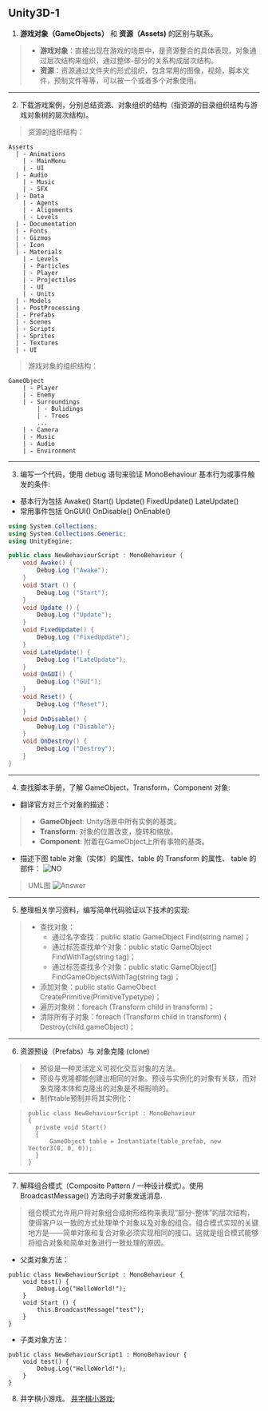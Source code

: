 Unity3D-1
---------

1. **游戏对象（GameObjects）** 和 **资源（Assets)** 的区别与联系。
>* **游戏对象**：直接出现在游戏的场景中，是资源整合的具体表现，对象通过层次结构来组织，通过整体-部分的关系构成层次结构。
>* **资源**：资源通过文件夹的形式组织，包含常用的图像，视频，脚本文件，预制文件等等，可以被一个或者多个对象使用。
---
2. 下载游戏案例，分别总结资源、对象组织的结构（指资源的目录组织结构与游戏对象树的层次结构)。
>资源的组织结构：
```
Asserts
  | - Animations
    | - MainMenu
    | - UI
  | - Audio
    | - Music
    | - SFX
  | - Data
    | - Agents
    | - Alignments
    | - Levels
  | - Documentation
  | - Fonts
  | - Gizmos
  | - Icon
  | - Materials
    | - Levels
    | - Particles
    | - Player
    | - Projectiles
    | - UI
    | - Units
  | - Models
  | - PostProcessing
  | - Prefabs
  | - Scenes
  | - Scripts
  | - Sprites
  | - Textures
  | - UI
```
>游戏对象的组织结构：
```
GameObject
    | - Player
    | - Enemy
    | - Surroundings
        | - Bulidings
        | - Trees
        ...
    | - Camera
    | - Music
    | - Audio
    | - Environment
```
---
3. 编写一个代码，使用 debug 语句来验证 MonoBehaviour 基本行为或事件触发的条件:
* 基本行为包括 Awake() Start() Update() FixedUpdate() LateUpdate()
* 常用事件包括 OnGUI() OnDisable() OnEnable()

```cs
using System.Collections;
using System.Collections.Generic;
using UnityEngine;

public class NewBehaviourScript : MonoBehaviour {
    void Awake() {
        Debug.Log ("Awake");
    }
    void Start () {
        Debug.Log ("Start");
    }
    void Update () {
        Debug.Log ("Update");
    }
    void FixedUpdate() {
        Debug.Log ("FixedUpdate");
    }
    void LateUpdate() {
        Debug.Log ("LateUpdate");
    }
    void OnGUI() {
        Debug.Log ("GUI");
    }
    void Reset() {
        Debug.Log ("Reset");
    }
    void OnDisable() {
        Debug.Log ("Disable");
    }
    void OnDestroy() {
        Debug.Log ("Destroy");
    }
}
```
---
4. 查找脚本手册，了解 GameObject，Transform，Component 对象:
* 翻译官方对三个对象的描述：

> * **GameObject**: Unity场景中所有实例的基类。
> * **Transform**: 对象的位置改变，旋转和缩放。
> * **Component**: 附着在GameObject上所有事物的基类。
* 描述下图 table 对象（实体）的属性、table 的 Transform 的属性、 table 的部件：
![NO](https://pmlpml.github.io/unity3d-learning/images/ch02/ch02-homework.png)
> UML图
![Answer](http://img2.ph.126.net/nzosFSJdNQSS0ovxTsYnXA==/6632701639979540690.jpg)
---
5. 整理相关学习资料，编写简单代码验证以下技术的实现:
>* 查找对象：
>   * 通过名字查找：public static GameObject Find(string name)；
>   * 通过标签查找单个对象：public static GameObject FindWithTag(string tag)；
>   * 通过标签查找多个对象：public static GameObject[] FindGameObjectsWithTag(string tag)；
>* 添加对象：public static GameObect CreatePrimitive(PrimitiveTypetype)；
>* 遍历对象树：foreach (Transform child in transform)；
>* 清除所有子对象：foreach (Transform child in transform) { Destroy(child.gameObject)；
---
6. 资源预设（Prefabs）与 对象克隆 (clone)
>    * 预设是一种灵活定义可视化交互对象的方法。
>    * 预设与克隆都能创建出相同的对象。预设与实例化的对象有关联，而对象克隆本体和克隆出的对象是不相影响的。
>    * 制作table预制并将其实例化：

>```
>public class NewBehaviourScript : MonoBehaviour
>{
>   private void Start()
>   {
>       GameObject table = Instantiate(table_prefab, new Vector3(0, 0, 0));
>   }
>}
>```
---
7. 解释组合模式（Composite Pattern / 一种设计模式）。使用 BroadcastMessage() 方法向子对象发送消息.
>组合模式允许用户将对象组合成树形结构来表现”部分-整体”的层次结构，使得客户以一致的方式处理单个对象以及对象的组合。组合模式实现的关键地方是——简单对象和复合对象必须实现相同的接口。这就是组合模式能够将组合对象和简单对象进行一致处理的原因。
* 父类对象方法：

```
public class NewBehaviourScript : MonoBehaviour {
    void test() {
        Debug.Log("HelloWorld!");
    }
    void Start () {
        this.BroadcastMessage("test");
    }
}
```
* 子类对象方法：

```
public class NewBehaviourScript1 : MonoBehaviour {
    void test() {
        Debug.Log("HelloWorld!");
    }
}
```
8. 井字棋小游戏。
[井字棋小游戏](https://segmentfault.com/a/1190000013971785);